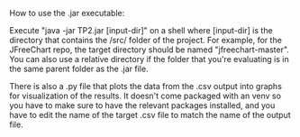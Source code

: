 How to use the .jar executable:

Execute "java -jar TP2.jar [input-dir]" on a shell where [input-dir] is the directory that contains the /src/ folder of the project. For example, for the JFreeChart repo, the target directory should be named "jfreechart-master". You can also use a relative directory if the folder that you're evaluating is in the same parent folder as the .jar file.

There is also a .py file that plots the data from the .csv output into graphs for visualization of the results. It doesn't come packaged with an venv so you have to make sure to have the relevant packages installed, and you have to edit the name of the target .csv file to match the name of the output file.

